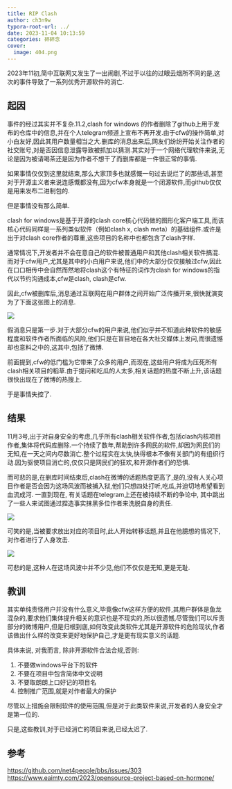 ```yaml
---
title: RIP Clash
author: ch3n9w
typora-root-url: ../
date: 2023-11-04 10:13:59
categories: 碎碎念
cover:
  image: 404.png
---
```


2023年11初,简中互联网又发生了一出闹剧,不过于以往的过眼云烟所不同的是,这次的事件导致了一系列优秀开源软件的消亡.

## 起因

事件的经过其实并不复杂.11.2,clash for windows 的作者删除了github上用于发布的仓库中的信息,并在个人telegram频道上宣布不再开发.由于cfw的操作简单,对小白友好,因此其用户数量相当之大.删库的消息出来后,网友们纷纷开始关注作者的社交账号,对是否因信息泄露导致被抓加以猜测.其实对于一个网络代理软件来说,无论是因为被请喝茶还是因为作者不想干了而删库都是一件很正常的事情.

如果事情仅仅到这里就结束,那么大家顶多也就感慨一句过去说烂了的那些话,甚至对于开源主义者来说连感慨都没有,因为cfw本身就是一个闭源软件,而github仅仅是用来发布二进制包的.

但是事情没有那么简单.

clash for windows是基于开源的clash core核心代码做的图形化客户端工具,而该核心代码同样是一系列类似软件（例如clash x, clash meta）的基础组件.或许是出于对clash core作者的尊重,这些项目的名称中也都包含了clash字样.

通常情况下,开发者并不会在意自己的软件被普通用户和其他clash相关软件搞混.而对于cfw用户,尤其是其中的小白用户来说,他们中的大部分仅仅接触过cfw,因此在口口相传中会自然而然地将clash这个有特征的词作为clash for windows的指代以节约沟通成本,cfw是clash, clash是cfw. 

因此,cfw被删库后,消息通过互联网在用户群体之间开始广泛传播开来,很快就演变为了下面这张图上的消息.

![](/images/gossip-rip-clash/photo_2023-11-04_10-17-56.jpg)

假消息只是第一步.对于大部分cfw的用户来说,他们似乎并不知道此种软件的敏感程度和软件作者所面临的风险,他们只是在盲目地在各大社交媒体上发问,而很遗憾却也意料之中的,这其中,包括了微博.

前面提到,cfw的低门槛为它带来了众多的用户,而现在,这些用户将成为压死所有clash相关项目的稻草.由于提问和吃瓜的人太多,相关话题的热度不断上升,该话题很快出现在了微博的热搜上.

于是事情失控了.

## 结果

11月3号,出于对自身安全的考虑,几乎所有clash相关软件作者,包括clash内核项目作者,集体将代码库删除.一个持续了数年,帮助到许多网民的软件,却因为网民们的无知,在一天之间内尽数消亡.整个过程实在太快,快得根本不像有关部门的有组织行动.因为驱使项目消亡的,仅仅只是网民们的狂欢,和开源作者们的恐惧.

而可悲的是,在删库时间结束后,clash在微博的话题热度更高了,是的,没有人关心项目作者是否会因为这场风波而被捕入狱,他们只想四处打听,吃瓜,并迫切地希望看到血流成河. 一直到现在, 有关话题在telegram上还在被持续不断的争论中, 其中跳出了一些人来试图通过捏造事实抹黑多位作者来洗脱自身的责任.

![](/images/gossip-rip-clash/normal.png)

可笑的是,当被要求放出对应的项目时,此人开始转移话题,并且在他臆想的情况下,对作者进行了人身攻击.

![](/images/gossip-rip-clash/attack.png)

可悲的是,这种人在这场风波中并不少见,他们不仅仅是无知,更是无耻.

## 教训

其实单纯责怪用户并没有什么意义,毕竟像cfw这样方便的软件,其用户群体是鱼龙混杂的,要求他们集体提升相关的意识也是不现实的,所以很遗憾,尽管我们可以斥责部分的微博用户,但是归根到底,如何改变此类软件尤其是开源软件的危险现状,作者该做出什么样的改变来更好地保护自己,才是更有现实意义的话题.

具体来说, 对我而言, 除非开源软件合法合规,否则:

1. 不要做windows平台下的软件
2. 不要在项目中包含简体中文说明
3. 不要取朗朗上口好记的项目名
4. 控制推广范围,就是对作者最大的保护

尽管以上措施会限制软件的使用范围,但是对于此类软件来说,开发者的人身安全才是第一位的.

只是,这些教训,对于已经消亡的项目来说,已经太迟了.

## 参考

https://github.com/net4people/bbs/issues/303
https://www.eaimty.com/2023/opensource-project-based-on-hormone/
